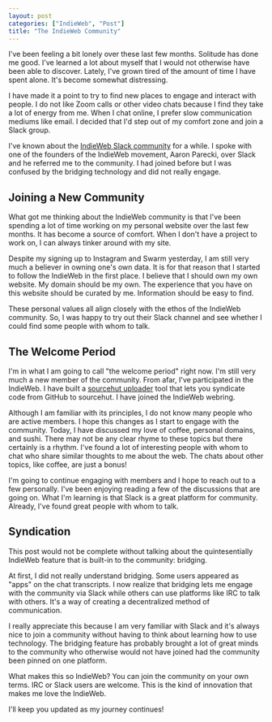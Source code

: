```yaml
---
layout: post
categories: ["IndieWeb", "Post"]
title: "The IndieWeb Community"
---
```


I've been feeling a bit lonely over these last few months. Solitude has done me good. I've learned a lot about myself that I would not otherwise have been able to discover. Lately, I've grown tired of the amount of time I have spent alone. It's become somewhat distressing.

I have made it a point to try to find new places to engage and interact with people. I do not like Zoom calls or other video chats because I find they take a lot of energy from me. When I chat online, I prefer slow communication mediums like email. I decided that I'd step out of my comfort zone and join a Slack group.

I've known about the [IndieWeb Slack community](https://indieweb.org/) for a while. I spoke with one of the founders of the IndieWeb movement, Aaron Parecki, over Slack and he referred me to the community. I had joined before but I was confused by the bridging technology and did not really engage.

## Joining a New Community

What got me thinking about the IndieWeb community is that I've been spending a lot of time working on my personal website over the last few months. It has become a source of comfort. When I don't have a project to work on, I can always tinker around with my site.

Despite my signing up to Instagram and Swarm yesterday, I am still very much a believer in owning one's own data. It is for that reason that I started to follow the IndieWeb in the first place. I believe that I should own my own website. My domain should be my own. The experience that you have on this website should be curated by me. Information should be easy to find.

These personal values all align closely with the ethos of the IndieWeb community. So, I was happy to try out their Slack channel and see whether I could find some people with whom to talk.

## The Welcome Period

I'm in what I am going to call "the welcome period" right now. I'm still very much a new member of the community. From afar, I've participated in the IndieWeb. I have built a [sourcehut uploader](https://github.com/jamesgoca/sourcehut-uploader) tool that lets you syndicate code from GitHub to sourcehut. I have joined the IndieWeb webring.

Although I am familiar with its principles, I do not know many people who are active members. I hope this changes as I start to engage with the community. Today, I have discussed my love of coffee, personal domains, and sushi. There may not be any clear rhyme to these topics but there certainly is a rhythm. I've found a lot of interesting people with whom to chat who share similar thoughts to me about the web. The chats about other topics, like coffee, are just a bonus!

I'm going to continue engaging with members and I hope to reach out to a few personally. I've been enjoying reading a few of the discussions that are going on. What I'm learning is that Slack is a great platform for community. Already, I've found great people with whom to talk.

## Syndication

This post would not be complete without talking about the quintesentially IndieWeb feature that is built-in to the community: bridging.

At first, I did not really understand bridging. Some users appeared as "apps" on the chat transcripts. I now realize that bridging lets me engage with the community via Slack while others can use platforms like IRC to talk with others. It's a way of creating a decentralized method of communication.

I really appreciate this because I am very familiar with Slack and it's always nice to join a community without having to think about learning how to use technology. The bridging feature has probably brought a lot of great minds to the community who otherwise would not have joined had the community been pinned on one platform.

What makes this so IndieWeb? You can join the community on your own terms. IRC or Slack users are welcome. This is the kind of innovation that makes me love the IndieWeb.

I'll keep you updated as my journey continues!
